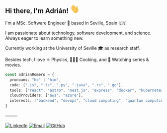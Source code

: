 <h2> Hi there, I'm Adrián! <img src="https://raw.githubusercontent.com/ABSphreak/ABSphreak/master/gifs/Hi.gif" width="30px" alt="Hi waving hand"></h2>

I'm a MSc. Software Engineer 🚀 based in Seville, Spain 🇪🇸.  

I am passionate about technology, software development, and science. Always eager to learn something new.  

Currently working at the University of Seville 🎓 as research staff.  

Besides tech, I love ⚛️ Physics, 🧑🏽‍🍳 Cooking, and 🍿 Watching series & movies.  

```ts
const adrianRomero = {
  pronouns: "he" | "him",
  code: [".js", ".ts", ".py", ".java", ".rs", ".go"],
  tools: ["react", "astro", "nest.js", "express", "docker", "kubernetes", "git", "github actions", "latex"],
  cloudProviders: ["aws", "azure"],
  interests: ["backend", "devops", "cloud computing", "quantum computing", "machine learning"]
}
```

⸻

[![LinkedIn](https://img.shields.io/badge/LinkedIn-0077B5?style=flat&logo=linkedin&logoColor=white)](https://www.linkedin.com/in/adrrf/) [![Email](https://img.shields.io/badge/Email-adrf.dev%40gmail.com-6C63FF?style=flat&logo=gmail&logoColor=white)](mailto:adrf.dev@gmail.com) [![GitHub](https://img.shields.io/badge/GitHub-181717?style=flat&logo=github&logoColor=white)](https://github.com/adrrf)
